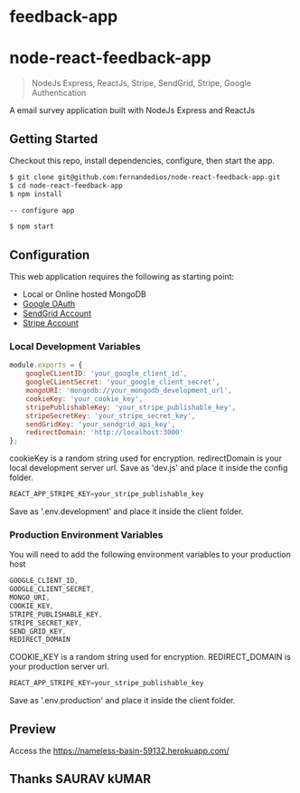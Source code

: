 # feedback-app
node-react-feedback-app
=========

> NodeJs Express, ReactJs, Stripe, SendGrid, Stripe, Google Authentication

A email survey application built with NodeJs Express and ReactJs

Getting Started
------------

Checkout this repo, install dependencies, configure, then start the app.

```bash
$ git clone git@github.com:fernandedios/node-react-feedback-app.git
$ cd node-react-feedback-app
$ npm install

-- configure app

$ npm start
```

Configuration
------------

This web application requires the following as starting point:
- Local or Online hosted MongoDB
- [Google OAuth]
- [SendGrid Account]
- [Stripe Account]

### Local Development Variables
```js
module.exports = {
	googleCLientID: 'your_google_client_id',
	googleCLientSecret: 'your_google_client_secret',
	mongoURI: 'mongodb://your_mongodb_development_url',
	cookieKey: 'your_cookie_key',
	stripePublishableKey: 'your_stripe_publishable_key',
	stripeSecretKey: 'your_stripe_secret_key',
	sendGridKey: 'your_sendgrid_api_key',
	redirectDomain: 'http://localhost:3000'
};
```

cookieKey is a random string used for encryption.
redirectDomain is your local development server url.
Save as 'dev.js' and place it inside the config folder.

```js
REACT_APP_STRIPE_KEY=your_stripe_publishable_key
```

Save as '.env.development' and place it inside the client folder.


### Production Environment Variables
You will need to add the following environment variables to your production host

```js
GOOGLE_CLIENT_ID,
GOOGLE_CLIENT_SECRET,
MONGO_URI,
COOKIE_KEY,
STRIPE_PUBLISHABLE_KEY,
STRIPE_SECRET_KEY,
SEND_GRID_KEY,
REDIRECT_DOMAIN
```

COOKIE_KEY is a random string used for encryption.
REDIRECT_DOMAIN is your production server url.

```js
REACT_APP_STRIPE_KEY=your_stripe_publishable_key
```

Save as '.env.production' and place it inside the client folder.

Preview
---------
Access the https://nameless-basin-59132.herokuapp.com/


Thanks
SAURAV kUMAR
------




[MIT License]: http://mit-license.org/
[Google OAuth]: https://console.developers.google.com/apis/library
[SendGrid Account]: https://sendgrid.com/
[Stripe Account]: https://stripe.com/
[application preview]: https://node-react-feedback-server.herokuapp.com/



